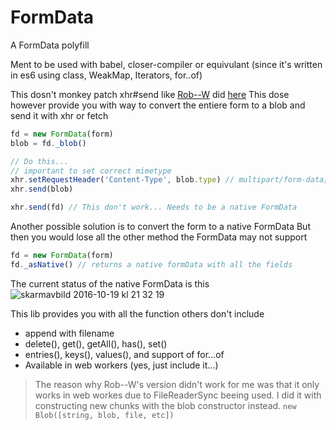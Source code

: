# FormData
A FormData polyfill

Ment to be used with babel, closer-compiler or equivulant (since it's written in es6 using class, WeakMap, Iterators, for..of)

This dosn't monkey patch xhr#send like [Rob--W](https://github.com/Rob--W) did [here](https://gist.github.com/Rob--W/8b5adedd84c0d36aba64)
This dose however provide you with way to convert the entiere form to a blob and send it with xhr or fetch
```javascript
fd = new FormData(form)
blob = fd._blob()

// Do this...
// important to set correct mimetype
xhr.setRequestHeader('Content-Type', blob.type) // multipart/form-data; boundary=xxx
xhr.send(blob)

xhr.send(fd) // This don't work... Needs to be a native FormData
```

Another possible solution is to convert the form to a native FormData
But then you would lose all the other method the FormData may not support
```javascript
fd = new FormData(form)
fd._asNative() // returns a native formData with all the fields
```

The current status of the native FormData is this
![skarmavbild 2016-10-19 kl 21 32 19](https://cloud.githubusercontent.com/assets/1148376/19534352/b7f42d8c-9643-11e6-91da-7f89580f51d8.png)


This lib provides you with all the function others don't include
 - append with filename	
 - delete(), get(), getAll(), has(), set()
 - entries(), keys(), values(), and support of for...of
 - Available in web workers	(yes, just include it...)


> The reason why Rob--W's version didn't work for me was that it only works in web workes due to FileReaderSync beeing used. I did it with constructing new chunks with the blob constructor instead. `new Blob([string, blob, file, etc])`
